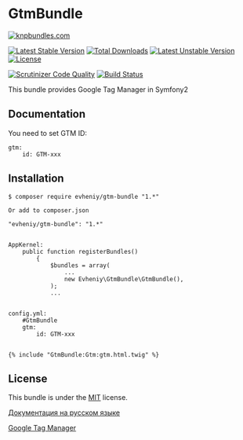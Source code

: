GtmBundle
=================

[![knpbundles.com](http://knpbundles.com/evheniy/GtmBundle/badge)](http://knpbundles.com/evheniy/GtmBundle)

[![Latest Stable Version](https://poser.pugx.org/evheniy/gtm-bundle/v/stable.svg)](https://packagist.org/packages/evheniy/gtm-bundle) [![Total Downloads](https://poser.pugx.org/evheniy/gtm-bundle/downloads.svg)](https://packagist.org/packages/evheniy/gtm-bundle) [![Latest Unstable Version](https://poser.pugx.org/evheniy/gtm-bundle/v/unstable.svg)](https://packagist.org/packages/evheniy/gtm-bundle) [![License](https://poser.pugx.org/evheniy/gtm-bundle/license.svg)](https://packagist.org/packages/evheniy/gtm-bundle)

[![Scrutinizer Code Quality](https://scrutinizer-ci.com/g/evheniy/GtmBundle/badges/quality-score.png?b=master)](https://scrutinizer-ci.com/g/evheniy/GtmBundle/?branch=master) [![Build Status](https://scrutinizer-ci.com/g/evheniy/GtmBundle/badges/build.png?b=master)](https://scrutinizer-ci.com/g/evheniy/GtmBundle/build-status/master)

This bundle provides Google Tag Manager in Symfony2

Documentation
-------------

You need to set GTM ID:

    gtm:
        id: GTM-xxx

Installation
------------

    $ composer require evheniy/gtm-bundle "1.*"

    Or add to composer.json

    "evheniy/gtm-bundle": "1.*"


    AppKernel:
        public function registerBundles()
            {
                $bundles = array(
                    ...
                    new Evheniy\GtmBundle\GtmBundle(),
                );
                ...


    config.yml:
        #GtmBundle
        gtm:
            id: GTM-xxx


    {% include "GtmBundle:Gtm:gtm.html.twig" %}

License
-------

This bundle is under the [MIT][3] license.

[Документация на русском языке][1]

[Google Tag Manager][2]

[1]:  http://makedev.org/articles/symfony/bundles/gtm_bundle.html
[2]:  http://www.google.com/tagmanager/
[3]:  https://github.com/evheniy/GtmBundle/blob/master/Resources/meta/LICENSE
